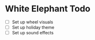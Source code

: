 # White Elephant Todo

- [ ] Set up wheel visuals
- [ ] Set up holiday theme
- [ ] Set up sound effects
